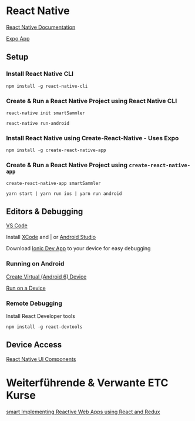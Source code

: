 # React Native

[React Native Documentation](https://facebook.github.io/react-native/docs/getting-started.html)

[Expo App](https://expo.io/tools)

## Setup

### Install React Native CLI

```
npm install -g react-native-cli
```

### Create & Run a React Native Project using React Native CLI

```
react-native init smartSammler
```

```
react-native run-android
```

### Install React Native using Create-React-Native - Uses Expo

```
npm install -g create-react-native-app
```

### Create & Run a React Native Project using `create-react-native-app`

```
create-react-native-app smartSammler
```

```
yarn start | yarn run ios | yarn run android
```

## Editors & Debugging

[VS Code](https://code.visualstudio.com/)

Install [XCode](https://developer.apple.com/xcode/) and | or [Android Studio](https://developer.android.com/studio/)

Download [Ionic Dev App](https://ionicframework.com/docs/pro/devapp/) to your device for easy debugging

### Running on Android

[Create Virtual (Android 6) Device](https://developer.android.com/studio/run/managing-avds)

[Run on a Device](https://facebook.github.io/react-native/docs/running-on-device.html)

### Remote Debugging

Install React Developer tools

```
npm install -g react-devtools
```

## Device Access

[React Native UI Components](https://facebook.github.io/react-native/docs/native-components-ios.html)

# Weiterführende & Verwante ETC Kurse

[smart Implementing Reactive Web Apps using React and Redux](https://www.etc.at/seminare/sIRWA/)
